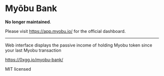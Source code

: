# Myōbu Bank

**No longer maintained**. 
 
Please visit https://app.myobu.io/ for the official dashboard.


---

Web interface displays the passive income of holding Myobu token since your last Myobu transaction

https://0xgg.io/myobu-bank/

MIT licensed
